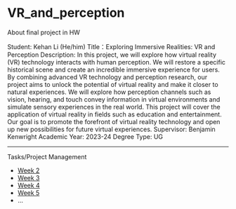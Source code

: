 # VR_and_perception
About final project in HW

Student: Kehan Li (He/him)
Title：Exploring Immersive Realities: VR and Perception
Description: In this project, we will explore how virtual reality (VR) technology interacts with human perception. We will restore a specific historical scene and create an incredible immersive experience for users. By combining advanced VR technology and perception research, our project aims to unlock the potential of virtual reality and make it closer to natural experiences. We will explore how perception channels such as vision, hearing, and touch convey information in virtual environments and simulate sensory experiences in the real world. This project will cover the application of virtual reality in fields such as education and entertainment. Our goal is to promote the forefront of virtual reality technology and open up new possibilities for future virtual experiences.
Supervisor: Benjamin Kenwright
Academic Year: 2023-24
Degree Type: UG


---

Tasks/Project Management
* [Week 2](./logs/week2.md)
* [Week 3](./logs/week3.md)
* [Week 4](./logs/week4.md)
* [Week 5](./logs/week5.md)
* ...



